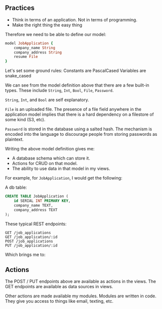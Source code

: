 ## Practices
- Think in terms of an application. Not in terms of programming.
- Make the right thing the easy thing


Therefore we need to be able to define our model:

```ruby
model JobApplication {
	company_name String
	company_address String
	resume File
}
```

Let's set some ground rules:
Constants are PascalCased
Variables are snake_cased

We can see from the model definition above that there 
are a few built-in types. These include `String`, `Int`, `Bool`,
`File`, `Password`.

`String`, `Int`, and `Bool` are self explanatory. 

`File` is an uploaded file.
The presence of a file field anywhere in the application model 
implies that there is a hard dependency on a filestore of some kind
(S3, etc).

`Password` is stored in the database using a salted hash. The mechanism
is encoded into the language to discourage people from storing passwords
as plaintext. 

Writing the above model definition gives me:

- A database schema which can store it.
- Actions for CRUD on that model. 
- The ability to use data in that model in my views.

For example, for `JobApplication`, I would get the following:

A db table:
```SQL
CREATE TABLE JobApplication (
	id SERIAL INT PRIMARY KEY,
	company_name TEXT,
	company_address TEXT
);
```

These typical REST endpoints:

```
GET /job_applications
GET /job_application/:id
POST /job_applications
PUT /job_application/:id
```

Which brings me to:

## Actions

The POST / PUT endpoints above are available as actions in the views.
The GET endpoints are available as data sources in views.

Other actions are made available my modules. Modules are written in code.
They give you access to things like email, texting, etc.

